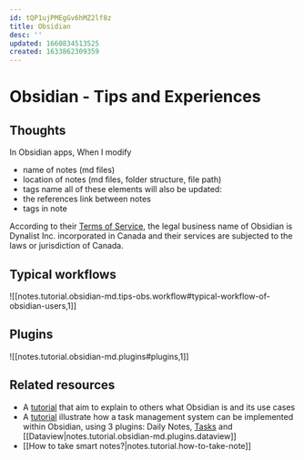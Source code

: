 ```yaml
---
id: tQP1ujPMEgGv6hMZ2lf8z
title: Obsidian
desc: ''
updated: 1660834513525
created: 1633862309359
---
```

# Obsidian - Tips and Experiences

## Thoughts

In Obsidian apps, When I modify
- name of notes (md files)
- location of notes (md files, folder structure, file path)
- tags name
all of these elements will also be updated:
- the references link between notes
- tags in note

According to their [Terms of Service](https://obsidian.md/terms), the legal business name of Obsidian is Dynalist Inc. incorporated in Canada and their services are subjected to the laws or jurisdiction of Canada.

## Typical workflows

![[notes.tutorial.obsidian-md.tips-obs.workflow#typical-workflow-of-obsidian-users,1]]

## Plugins

![[notes.tutorial.obsidian-md.plugins#plugins,1]]

## Related resources 

- A [tutorial](https://tfthacker.medium.com/obsidian-understanding-its-core-design-principles-7f3fafbd6e36) that aim to explain to others what Obsidian is and its use cases
- A [tutorial](https://forum.obsidian.md/t/my-task-management-system/36198) illustrate how a task management system can be implemented within Obsidian, using 3 plugins: Daily Notes, [Tasks](https://github.com/schemar/obsidian-tasks) and [[Dataview|notes.tutorial.obsidian-md.plugins.dataview]]
- [[How to take smart notes?|notes.tutorial.how-to-take-note]]